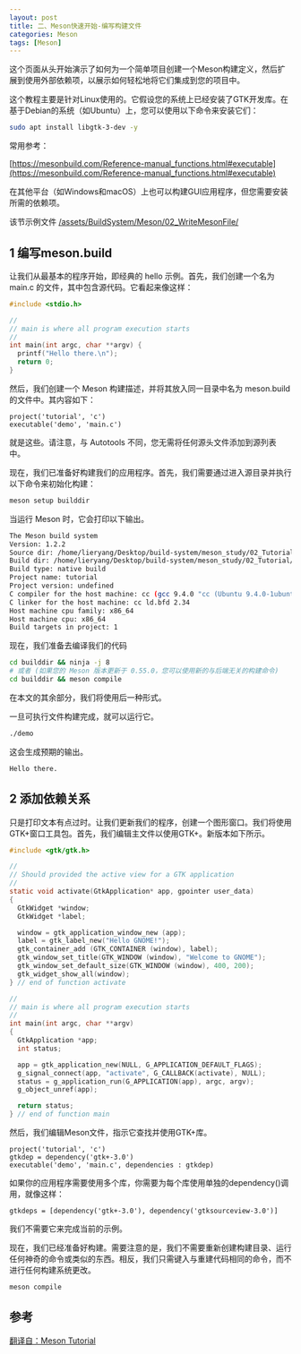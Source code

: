 ```yaml
---
layout: post
title: 二、Meson快速开始-编写构建文件
categories: Meson
tags: [Meson]
---
```


这个页面从头开始演示了如何为一个简单项目创建一个Meson构建定义，然后扩展到使用外部依赖项，以展示如何轻松地将它们集成到您的项目中。

这个教程主要是针对Linux使用的。它假设您的系统上已经安装了GTK开发库。在基于Debian的系统（如Ubuntu）上，您可以使用以下命令来安装它们：

```bash
sudo apt install libgtk-3-dev -y
```

常用参考：

[https://mesonbuild.com/Reference-manual_functions.html#executable](https://mesonbuild.com/Reference-manual_functions.html#executable)

在其他平台（如Windows和macOS）上也可以构建GUI应用程序，但您需要安装所需的依赖项。

该节示例文件 [/assets/BuildSystem/Meson/02_WriteMesonFile/](/assets/BuildSystem/Meson/02_WriteMesonFile/)

## 1 编写meson.build

让我们从最基本的程序开始，即经典的 hello 示例。首先，我们创建一个名为 main.c 的文件，其中包含源代码。它看起来像这样：

```c
#include <stdio.h>

//
// main is where all program execution starts
//
int main(int argc, char **argv) {
  printf("Hello there.\n");
  return 0;
}
```

然后，我们创建一个 Meson 构建描述，并将其放入同一目录中名为 meson.build 的文件中。其内容如下：

```meson
project('tutorial', 'c')
executable('demo', 'main.c')
```

就是这些。请注意，与 Autotools 不同，您无需将任何源头文件添加到源列表中。

现在，我们已准备好构建我们的应用程序。首先，我们需要通过进入源目录并执行以下命令来初始化构建：

```bash
meson setup builddir
```

当运行 Meson 时，它会打印以下输出。

```bash
The Meson build system
Version: 1.2.2
Source dir: /home/lieryang/Desktop/build-system/meson_study/02_Tutorial
Build dir: /home/lieryang/Desktop/build-system/meson_study/02_Tutorial/builddir
Build type: native build
Project name: tutorial
Project version: undefined
C compiler for the host machine: cc (gcc 9.4.0 "cc (Ubuntu 9.4.0-1ubuntu1~20.04.2) 9.4.0")
C linker for the host machine: cc ld.bfd 2.34
Host machine cpu family: x86_64
Host machine cpu: x86_64
Build targets in project: 1
```

现在，我们准备去编译我们的代码

```bash
cd builddir && ninja -j 8
# 或者 (如果您的 Meson 版本更新于 0.55.0，您可以使用新的与后端无关的构建命令)
cd builddir && meson compile 
```

在本文的其余部分，我们将使用后一种形式。

一旦可执行文件构建完成，就可以运行它。

```bash
./demo
```

这会生成预期的输出。

```bash
Hello there.
```

## 2 添加依赖关系

只是打印文本有点过时。让我们更新我们的程序，创建一个图形窗口。我们将使用GTK+窗口工具包。首先，我们编辑主文件以使用GTK+。新版本如下所示。

```c
#include <gtk/gtk.h>

//
// Should provided the active view for a GTK application
//
static void activate(GtkApplication* app, gpointer user_data)
{
  GtkWidget *window;
  GtkWidget *label;

  window = gtk_application_window_new (app);
  label = gtk_label_new("Hello GNOME!");
  gtk_container_add (GTK_CONTAINER (window), label);
  gtk_window_set_title(GTK_WINDOW (window), "Welcome to GNOME");
  gtk_window_set_default_size(GTK_WINDOW (window), 400, 200);
  gtk_widget_show_all(window);
} // end of function activate

//
// main is where all program execution starts
//
int main(int argc, char **argv)
{
  GtkApplication *app;
  int status;

  app = gtk_application_new(NULL, G_APPLICATION_DEFAULT_FLAGS);
  g_signal_connect(app, "activate", G_CALLBACK(activate), NULL);
  status = g_application_run(G_APPLICATION(app), argc, argv);
  g_object_unref(app);

  return status;
} // end of function main
```

然后，我们编辑Meson文件，指示它查找并使用GTK+库。

```meson
project('tutorial', 'c')
gtkdep = dependency('gtk+-3.0')
executable('demo', 'main.c', dependencies : gtkdep)
```

如果你的应用程序需要使用多个库，你需要为每个库使用单独的dependency()调用，就像这样：

```meson
gtkdeps = [dependency('gtk+-3.0'), dependency('gtksourceview-3.0')]
```

我们不需要它来完成当前的示例。

现在，我们已经准备好构建。需要注意的是，我们不需要重新创建构建目录、运行任何神奇的命令或类似的东西。相反，我们只需键入与重建代码相同的命令，而不进行任何构建系统更改。

```bash
meson compile
```

## 参考
[翻译自：Meson Tutorial](https://mesonbuild.com/Tutorial.html#tutorial)